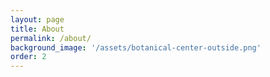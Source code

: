 ```yaml
---
layout: page
title: About
permalink: /about/
background_image: '/assets/botanical-center-outside.png'
order: 2
---
```

